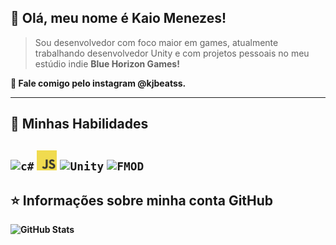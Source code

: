 ## 💜 Olá, meu nome é <strong>Kaio Menezes!</strong>

> Sou desenvolvedor com foco maior em games, atualmente trabalhando desenvolvedor Unity e com projetos pessoais no meu estúdio indie <strong>Blue Horizon Games<strong>!

💬 Fale comigo pelo instagram @kjbeatss.

----

## 🚀 Minhas Habilidades

<code><img height="32" src="https://static-00.iconduck.com/assets.00/c-sharp-c-icon-1822x2048-wuf3ijab.png" alt="c#"/></code>
<code><img height="32" src="https://raw.githubusercontent.com/github/explore/80688e429a7d4ef2fca1e82350fe8e3517d3494d/topics/javascript/javascript.png" alt="Javascript"/></code>
<code><img height="32" src="https://cdn.jsdelivr.net/gh/devicons/devicon/icons/unity/unity-original.svg" alt="Unity"/></code>
<code><img height="32" src="https://global.discourse-cdn.com/standard10/uploads/fmod/optimized/2X/1/17241fbb95f21b768badfee156c593b0ed2bc5ed_2_1024x574.png" alt="FMOD"/></code>
---       
          
## ⭐ Informações sobre minha conta GitHub
![GitHub Stats](https://github-readme-stats.vercel.app/api?username=pmarcelojr&show_icons=true)
